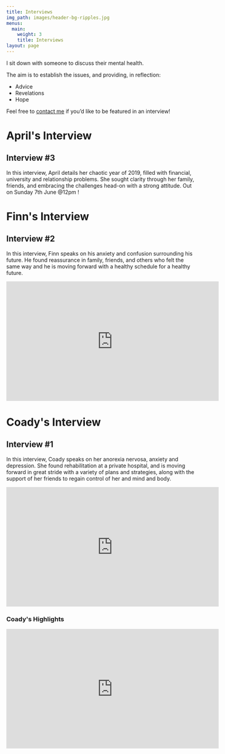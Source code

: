 ```yaml
---
title: Interviews
img_path: images/header-bg-ripples.jpg
menus:
  main:
    weight: 3
    title: Interviews
layout: page
---
```


I sit down with someone to discuss their mental health.

The aim is to establish the issues, and providing, in reflection:

+ Advice
+ Revelations
+ Hope

Feel free to [contact me](mailto:lachlan.querzoli@gmail.com) if you’d like to be featured in an interview!

# April's Interview
## Interview #3
In this interview, April details her chaotic year of 2019, filled with financial, university and relationship problems. She sought clarity through her family, friends, and embracing the challenges head-on with a strong attitude.
Out on Sunday 7th June @12pm !

# Finn's Interview 
## Interview #2
In this interview, Finn speaks on his anxiety and confusion surrounding his future. He found reassurance in family, friends, and others who felt the same way and he is moving forward with a healthy schedule for a healthy future.

<iframe width="560" height="315" src="https://www.youtube.com/embed/TQSvDMaiX1U" frameborder="0" allow="accelerometer; autoplay; encrypted-media; gyroscope; picture-in-picture" allowfullscreen></iframe>

# Coady's Interview
## Interview #1
In this interview, Coady speaks on her anorexia nervosa, anxiety and depression. She found rehabilitation at a private hospital, and is moving forward in great stride with a variety of plans and strategies, along with the support of her friends to regain control of her and mind and body.

<iframe width="560" height="315" src="https://www.youtube.com/embed/65k7MdcmVWw" frameborder="0" allow="accelerometer; autoplay; encrypted-media; gyroscope; picture-in-picture" allowfullscreen></iframe>

### Coady's Highlights
<iframe width="560" height="315" src="https://www.youtube.com/embed/ZBNvLsL6HW0" frameborder="0" allow="accelerometer; autoplay; encrypted-media; gyroscope; picture-in-picture" allowfullscreen></iframe>

